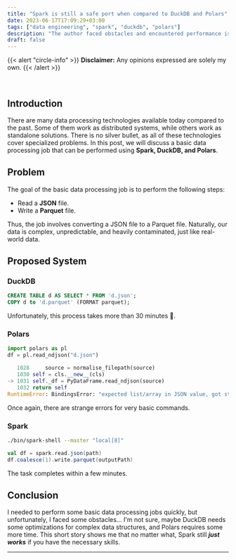 ```yaml
---
title: "Spark is still a safe port when compared to DuckDB and Polars"
date: 2023-06-17T17:09:29+03:00
tags: ["data engineering", "spark", "duckdb", "polars"]
description: "The author faced obstacles and encountered performance issues with DuckDB and Polars, while Spark proved to be a reliable and efficient solution. The experience highlights the importance of having the necessary skills to work with these technologies and implies that Spark just works when it comes to data processing tasks."
draft: false
---
```


{{< alert "circle-info" >}}
**Disclaimer:** Any opinions expressed are solely my own.
{{< /alert >}}

<br />

## Introduction
There are many data processing technologies available today compared to the past. Some of them work as distributed systems, while others work as standalone solutions. There is no silver bullet, as all of these technologies cover specialized problems. In this post, we will discuss a basic data processing job that can be performed using **Spark, DuckDB, and Polars**.

## Problem
The goal of the basic data processing job is to perform the following steps:

- Read a **JSON** file.
- Write a **Parquet** file.

Thus, the job involves converting a JSON file to a Parquet file. Naturally, our data is complex, unpredictable, and heavily contaminated, just like real-world data.

## Proposed System

### DuckDB

```sql
CREATE TABLE d AS SELECT * FROM 'd.json';
COPY d to 'd.parquet' (FORMAT parquet);
```

Unfortunately, this process takes more than 30 minutes 🤷.

### Polars

```python
import polars as pl
df = pl.read_ndjson("d.json")
```

```python
   1028     source = normalise_filepath(source)
   1030 self = cls.__new__(cls)
-> 1031 self._df = PyDataFrame.read_ndjson(source)
   1032 return self
RuntimeError: BindingsError: "expected list/array in JSON value, got str"
```

Once again, there are strange errors for very basic commands.

### Spark

```bash
./bin/spark-shell --master "local[8]"
```

```scala
val df = spark.read.json(path)
df.coalesce(1).write.parquet(outputPath)
```

The task completes within a few minutes.

## Conclusion
I needed to perform some basic data processing jobs quickly, but unfortunately, I faced some obstacles... I'm not sure, maybe DuckDB needs some optimizations for complex data structures, and Polars requires some more time. This short story shows me that no matter what, Spark still ***just works*** if you have the necessary skills.

---

<script async data-uid="46fa8c47ab" src="https://mert-kavi.ck.page/46fa8c47ab/index.js"></script>